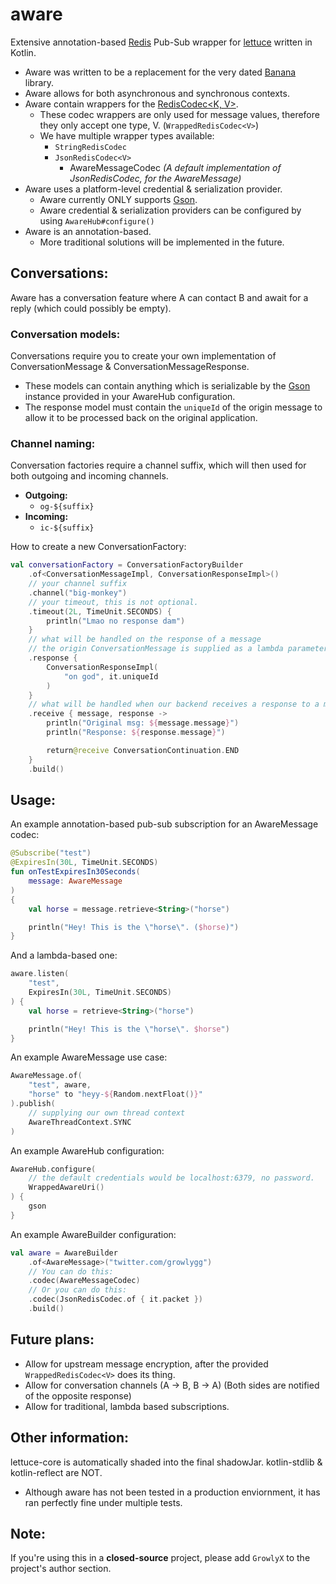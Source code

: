 # aware
Extensive annotation-based [Redis](https://redis.com/) Pub-Sub wrapper for [lettuce](https://lettuce.io) written in Kotlin.
 - Aware was written to be a replacement for the very dated [Banana](https://github.com/growlyx/banana) library.
 - Aware allows for both asynchronous and synchronous contexts.
 - Aware contain wrappers for the [RedisCodec<K, V>](https://lettuce.io/core/release/api/io/lettuce/core/codec/RedisCodec.html).
   * These codec wrappers are only used for message values, therefore they only accept one type, V. (`WrappedRedisCodec<V>`)
   * We have multiple wrapper types available:
     - `StringRedisCodec`
     - `JsonRedisCodec<V>`
       * AwareMessageCodec *(A default implementation of JsonRedisCodec, for the AwareMessage)*
 - Aware uses a platform-level credential & serialization provider.
   * Aware currently ONLY supports [Gson](https://github.com/google/gson).
   * Aware credential & serialization providers can be configured by using `AwareHub#configure()`
 - Aware is an annotation-based.
   * More traditional solutions will be implemented in the future.

## Conversations:
Aware has a conversation feature where A can contact B and await for a reply (which could possibly be empty).

### Conversation models:
Conversations require you to create your own implementation of ConversationMessage & ConversationMessageResponse.
 - These models can contain anything which is serializable by the [Gson](https://github.com/google/gson) instance provided in your AwareHub configuration.
 - The response model must contain the `uniqueId` of the origin message to allow it to be processed back on the original application.
 
### Channel naming:
Conversation factories require a channel suffix, which will then used for both outgoing and incoming channels.
 - **Outgoing:**
   - `og-${suffix}`
 - **Incoming:**
   - `ic-${suffix}`

How to create a new ConversationFactory:
```kotlin
val conversationFactory = ConversationFactoryBuilder
    .of<ConversationMessageImpl, ConversationResponseImpl>()
    // your channel suffix
    .channel("big-monkey")
    // your timeout, this is not optional.
    .timeout(2L, TimeUnit.SECONDS) {
        println("Lmao no response dam")
    }
    // what will be handled on the response of a message
    // the origin ConversationMessage is supplied as a lambda parameter
    .response {
        ConversationResponseImpl(
            "on god", it.uniqueId
        )
    }
    // what will be handled when our backend receives a response to a message
    .receive { message, response ->
        println("Original msg: ${message.message}")
        println("Response: ${response.message}")

        return@receive ConversationContinuation.END
    }
    .build()
```

## Usage:
An example annotation-based pub-sub subscription for an AwareMessage codec:
```kotlin
@Subscribe("test")
@ExpiresIn(30L, TimeUnit.SECONDS)
fun onTestExpiresIn30Seconds(
    message: AwareMessage
)
{
    val horse = message.retrieve<String>("horse")

    println("Hey! This is the \"horse\". ($horse)")
}
```

And a lambda-based one:
```kotlin
aware.listen(
    "test",
    ExpiresIn(30L, TimeUnit.SECONDS)
) {
    val horse = retrieve<String>("horse")

    println("Hey! This is the \"horse\". $horse")
}
```

An example AwareMessage use case:
```kotlin
AwareMessage.of(
    "test", aware,
    "horse" to "heyy-${Random.nextFloat()}"
).publish(
    // supplying our own thread context
    AwareThreadContext.SYNC
)
```

An example AwareHub configuration:
```kotlin
AwareHub.configure(
    // the default credentials would be localhost:6379, no password.
    WrappedAwareUri() 
) {
    gson
}
```

An example AwareBuilder configuration:
```kotlin
val aware = AwareBuilder
    .of<AwareMessage>("twitter.com/growlygg")
    // You can do this:
    .codec(AwareMessageCodec)
    // Or you can do this:
    .codec(JsonRedisCodec.of { it.packet })
    .build()
```

## Future plans:
 - Allow for upstream message encryption, after the provided `WrappedRedisCodec<V>` does its thing.
 - Allow for conversation channels (A -> B, B -> A) (Both sides are notified of the opposite response)
 - Allow for traditional, lambda based subscriptions.
 
## Other information:
lettuce-core is automatically shaded into the final shadowJar. kotlin-stdlib & kotlin-reflect are NOT.
 - Although aware has not been tested in a production enviornment, it has ran perfectly fine under multiple tests.

## Note:
If you're using this in a **closed-source** project, please add `GrowlyX` to the project's author section.
